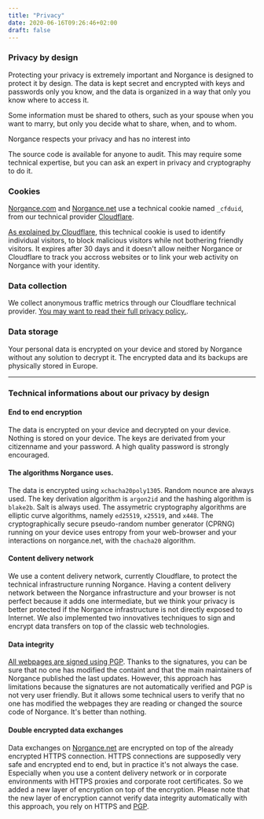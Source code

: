 ```yaml
---
title: "Privacy"
date: 2020-06-16T09:26:46+02:00
draft: false
---
```


### Privacy by design

Protecting your privacy is extremely important and Norgance is designed to protect it by design. The data is kept secret and encrypted with keys and passwords only you know, and the data is organized in a way that only you know where to access it.

Some information must be shared to others, such as your spouse when you want to marry, but only you decide what to share, when, and to whom.

Norgance respects your privacy and has no interest into 

The source code is available for anyone to audit. This may require some technical expertise, but you can ask an expert in privacy and cryptography to do it.

### Cookies

[Norgance.com](https://norgance.com) and [Norgance.net](https://norgance.net) use a technical cookie named `_cfduid`, from our technical provider [Cloudflare](https://www.cloudflare.com/).

[As explained by Cloudflare](https://support.cloudflare.com/hc/en-us/articles/200170156-What-does-the-Cloudflare-cfduid-cookie-do-#12345682), this technical cookie is used to identify individual visitors, to block malicious visitors while not bothering friendly visitors. It expires after 30 days and it doesn't allow neither Norgance or Cloudflare to track you accross websites or to link your web activity on Norgance with your identity.

### Data collection

We collect anonymous traffic metrics through our Cloudflare technical provider. [You may want to read their full privacy policy.](https://www.cloudflare.com/privacypolicy/).

### Data storage

Your personal data is encrypted on your device and stored by Norgance without any solution to decrypt it. The encrypted data and its backups are physically stored in Europe.

------------

### Technical informations about our privacy by design

#### End to end encryption

The data is encrypted on your device and decrypted on your device. Nothing is stored on your device. The keys are derivated from your citizenname and your password. A high quality password is strongly encouraged.

#### The algorithms Norgance uses.

The data is encrypted using `xchacha20poly1305`. Random nounce are always used.
The key derivation algorithm is `argon2id` and the hashing algorithm is `blake2b`. Salt is always used.
The assymetric cryptography algorithms are elliptic curve algorithms, namely `ed25519`, `x25519`, and `x448`.
The cryptographically secure pseudo-random number generator (CPRNG) running on your device uses entropy from your web-browser and your  interactions on norgance.net, with the `chacha20` algorithm.

#### Content delivery network

We use a content delivery network, currently Cloudflare, to protect the technical infrastructure running Norgance. Having a content delivery network between the Norgance infrastructure and your browser is not perfect because it adds one intermediate, but we think your privacy is better protected if the Norgance infrastructure is not directly exposed to Internet. We also implemented two innovatives techniques to sign and encrypt data transfers on top of the classic web technologies.

#### Data integrity

[All webpages are signed using PGP](/pgp/). Thanks to the signatures, you can be sure that no one has modified the containt and that the main maintainers of Norgance published the last updates. However, this approach has limitations because the signatures are not automatically verified and PGP is not very user friendly. But it allows some technical users to verify that no one has modified the webpages they are reading or changed the source code of Norgance. It's better than nothing.

#### Double encrypted data exchanges

Data exchanges on [Norgance.net](https://norgance.net) are encrypted on top of the already encrypted HTTPS connection. HTTPS connections are supposedly very safe and encrypted end to end, but in practice it's not always the case. Especially when you use a content delivery network or in corporate environments with HTTPS proxies and corporate root certificates. So we added a new layer of encryption on top of the encryption. Please note that the new layer of encryption cannot verify data integrity automatically with this approach, you rely on HTTPS and [PGP](/pgp/).


